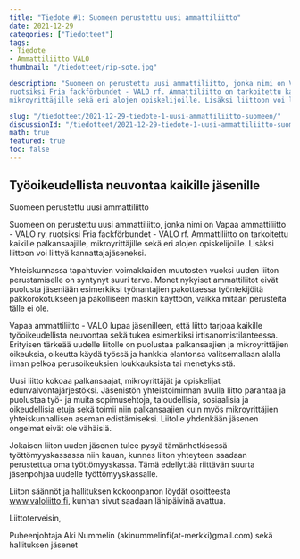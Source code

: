 ```yaml
---
title: "Tiedote #1: Suomeen perustettu uusi ammattiliitto"
date: 2021-12-29
categories: ["Tiedotteet"]
tags:
- Tiedote
- Ammattiliitto VALO
thumbnail: "/tiedotteet/rip-sote.jpg"

description: "Suomeen on perustettu uusi ammattiliitto, jonka nimi on Vapaa ammattiliitto - VALO ry, 
ruotsiksi Fria fackförbundet - VALO rf. Ammattiliitto on tarkoitettu kaikille palkansaajille, 
mikroyrittäjille sekä eri alojen opiskelijoille. Lisäksi liittoon voi liittyä kannattajajäseneksi. "

slug: "/tiedotteet/2021-12-29-tiedote-1-uusi-ammattiliitto-suomeen/"
discussionId: "/tiedotteet/2021-12-29-tiedote-1-uusi-ammattiliitto-suomeen/"
math: true
featured: true
toc: false
---
```


## Työoikeudellista neuvontaa kaikille jäsenille
Suomeen perustettu uusi ammattiliitto

Suomeen on perustettu uusi ammattiliitto, jonka nimi on Vapaa ammattiliitto - VALO ry, 
ruotsiksi Fria fackförbundet - VALO rf. Ammattiliitto on tarkoitettu kaikille palkansaajille, 
mikroyrittäjille sekä eri alojen opiskelijoille. Lisäksi liittoon voi liittyä kannattajajäseneksi. 
 
Yhteiskunnassa tapahtuvien voimakkaiden muutosten vuoksi uuden liiton perustamiselle on 
syntynyt suuri tarve. Monet nykyiset ammattiliitot eivät puolusta jäseniään esimerkiksi työnantajien 
pakottaessa työntekijöitä pakkorokotukseen ja pakolliseen maskin käyttöön, vaikka mitään 
perusteita tälle ei ole.

Vapaa ammattiliitto - VALO lupaa jäsenilleen, että liitto tarjoaa kaikille työoikeudellista neuvontaa 
sekä tukea esimerkiksi irtisanomistilanteessa. Erityisen tärkeää uudelle liitolle on puolustaa 
palkansaajien ja mikroyrittäjien oikeuksia, oikeutta käydä työssä ja hankkia elantonsa 
valitsemallaan alalla ilman pelkoa perusoikeuksien loukkauksista tai menetyksistä.

Uusi liitto kokoaa palkansaajat, mikroyrittäjät ja opiskelijat edunvalvontajärjestöksi. Jäsenistön 
yhteistoiminnan avulla liitto parantaa ja puolustaa työ- ja muita sopimusehtoja, taloudellisia, 
sosiaalisia ja oikeudellisia etuja sekä toimii niin palkansaajien kuin myös mikroyrittäjien 
yhteiskunnallisen aseman edistämiseksi. Liitolle yhdenkään jäsenen ongelmat eivät ole vähäisiä.

Jokaisen liiton uuden jäsenen tulee pysyä tämänhetkisessä työttömyyskassassa niin kauan, kunnes 
liiton yhteyteen saadaan perustettua oma työttömyyskassa. Tämä edellyttää riittävän suurta 
jäsenpohjaa uudelle työttömyyskassalle. 
 
Liiton säännöt ja hallituksen kokoonpanon löydät osoitteesta www.valoliitto.fi, kunhan sivut 
saadaan lähipäivinä avattua. 
 
 
Liittoterveisin,  
 
Puheenjohtaja Aki Nummelin (akinummelinfi(at-merkki)gmail.com) sekä hallituksen jäsenet 
 
